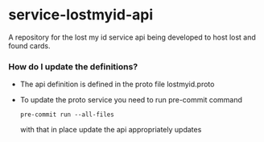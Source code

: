 # service-lostmyid-api

A repository for the  lost my id service api being developed to host lost and found cards. 

### How do I update the definitions? ###

* The api definition is defined in the proto file lostmyid.proto
* To update the proto service you need to run pre-commit command

  `pre-commit run --all-files`

  with that in place update the api appropriately updates
